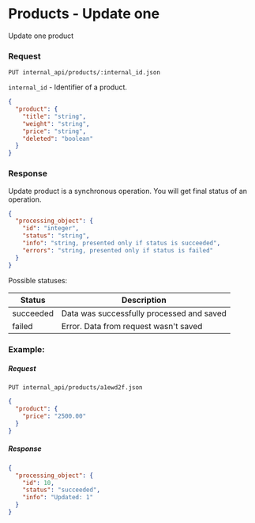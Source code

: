 # Products - Update one

Update one product

### Request
`PUT internal_api/products/:internal_id.json`

`internal_id` - Identifier of a product.

```json
{
  "product": {
    "title": "string",
    "weight": "string",
    "price": "string",
    "deleted": "boolean"
  }
}
```

### Response
Update product is a synchronous operation. You will get final status of an operation.
```json
{
  "processing_object": {
    "id": "integer",
    "status": "string",
    "info": "string, presented only if status is succeeded",
    "errors": "string, presented only if status is failed"
  }
}
```

Possible statuses:

| Status    | Description                               |
|-----------|-------------------------------------------|
| succeeded | Data was successfully processed and saved |
| failed    | Error. Data from request wasn't saved     |

### Example:
##### Request
`PUT internal_api/products/a1ewd2f.json`
```json
{
  "product": {
    "price": "2500.00"
  }
}
```

##### Response
```json
{
  "processing_object": {
    "id": 10,
    "status": "succeeded",
    "info": "Updated: 1"
  }
}
```